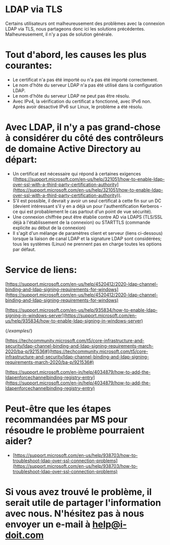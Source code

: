# LDAP via TLS

Certains utilisateurs ont malheureusement des problèmes avec la connexion LDAP via TLS, nous partageons donc ici les solutions précédentes.  
Malheureusement, il n'y a pas de solution générale.

Tout d'abord, les causes les plus courantes:
=============================================

*   Le certificat n'a pas été importé ou n'a pas été importé correctement.
*   Le nom d'hôte du serveur LDAP n'a pas été utilisé dans la configuration LDAP.
*   Le nom d'hôte du serveur LDAP ne peut pas être résolu.
*   Avec IPv4, la vérification du certificat a fonctionné, avec IPv6 non. Après avoir désactivé IPv6 sur Linux, le problème a été résolu.

Avec LDAP, il n'y a pas grand-chose à considérer du côté des contrôleurs de domaine Active Directory au départ:
=============================================================================================================

*   Un certificat est nécessaire qui répond à certaines exigences ([https://support.microsoft.com/en-us/help/321051/how-to-enable-ldap-over-ssl-with-a-third-party-certification-authority](https://support.microsoft.com/en-us/help/321051/how-to-enable-ldap-over-ssl-with-a-third-party-certification-authority)).
*   S'il est possible, il devrait y avoir un seul certificat à cette fin sur un DC (devient intéressant s'il y en a déjà un pour l'authentification Kerberos - ce qui est probablement le cas partout d'un point de vue sécurité).
*   Une connexion chiffrée peut être établie contre AD via LDAPS (TLS/SSL déjà à l'établissement de la connexion) ou STARTTLS (commande explicite au début de la connexion)
*   Il s'agit d'un mélange de paramètres client et serveur (liens ci-dessous) lorsque la liaison de canal LDAP et la signature LDAP sont considérées; tous les systèmes (Linux) ne prennent pas en charge toutes les options par défaut.

Service de liens:
=================

[https://support.microsoft.com/en-us/help/4520412/2020-ldap-channel-binding-and-ldap-signing-requirements-for-windows](https://support.microsoft.com/en-us/help/4520412/2020-ldap-channel-binding-and-ldap-signing-requirements-for-windows)

[https://support.microsoft.com/en-us/help/935834/how-to-enable-ldap-signing-in-windows-server](https://support.microsoft.com/en-us/help/935834/how-to-enable-ldap-signing-in-windows-server) 

{/*examples*/}

[https://techcommunity.microsoft.com/t5/core-infrastructure-and-security/ldap-channel-binding-and-ldap-signing-requirements-march-2020/ba-p/921536#](https://techcommunity.microsoft.com/t5/core-infrastructure-and-security/ldap-channel-binding-and-ldap-signing-requirements-march-2020/ba-p/921536#)

[https://support.microsoft.com/en-in/help/4034879/how-to-add-the-ldapenforcechannelbinding-registry-entry](https://support.microsoft.com/en-in/help/4034879/how-to-add-the-ldapenforcechannelbinding-registry-entry)

Peut-être que les étapes recommandées par MS pour résoudre le problème pourraient aider?
==============================================================

*   [https://support.microsoft.com/en-us/help/938703/how-to-troubleshoot-ldap-over-ssl-connection-problems](https://support.microsoft.com/en-us/help/938703/how-to-troubleshoot-ldap-over-ssl-connection-problems)

Si vous avez trouvé le problème, il serait utile de partager l'information avec nous. N'hésitez pas à nous envoyer un e-mail à [help@i-doit.com](mailto:help@i-doit.com)
===========================================================================================================================================
